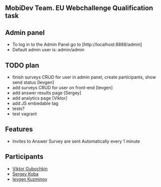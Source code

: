 ## MobiDev Team. EU Webchallenge Qualification task

## Admin panel
* To log in to the Admin Panel go to  [http://localhost:8888/admin]
* Default admin user is: admin/admin

## TODO plan
* finish surveys CRUD for user in admin panel, create participants, show send status [Ievgen]
* add surveys CRUD for user on front-end [Ievgen]
* add answer results page [Sergey]
* add analytics page [Viktor]
* add JS embedable tag
* tests?
* test vagrant

## Features
* Invites to Answer Survey are sent Automatically every 1 minute

## Participants

* [Viktor Gubochkin](https://github.com/VictorGub)
* [Sergey Koba](https://github.com/sergey-koba-mobidev)
* [Ievgen Kuzminov](https://github.com/iJackUA)
